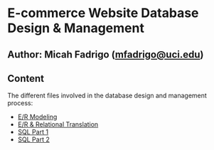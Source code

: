 # E-commerce Website Database Design & Management

## Author: Micah Fadrigo (mfadrigo@uci.edu)

## Content  

The different files involved in the database design and management process:  

- [E/R Modeling](ER-Design.pdf)
- [E/R & Relational Translation](Relational-Schema-Design.sql)
- [SQL Part 1](Queries.sql)  
- [SQL Part 2](Views-Procedures-Triggers.sql)
